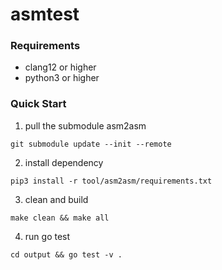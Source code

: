 # asmtest
### Requirements
- clang12 or higher
- python3 or higher

### Quick Start
1. pull the submodule asm2asm 
```
git submodule update --init --remote 
```
2. install dependency
```
pip3 install -r tool/asm2asm/requirements.txt
```
3. clean and build 
```
make clean && make all
```
4. run go test
```
cd output && go test -v .
```